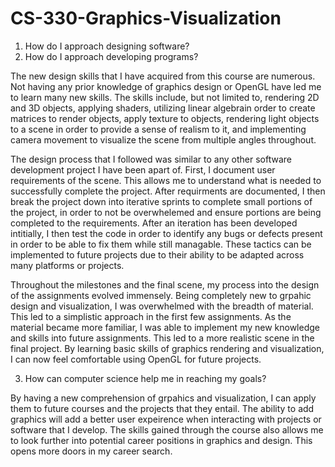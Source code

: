# CS-330-Graphics-Visualization


1. How do I approach designing software?
2. How do I approach developing programs?

The new design skills that I have acquired from this course are numerous. Not having any prior knowledge of graphics design or OpenGL have led me to learn many new skills. The skills include, but not limited to, rendering 2D and 3D objects, applying shaders, utilizing linear algebrain order to create matrices to render objects, apply texture to objects, rendering light objects to a scene in order to provide a sense of realism to it, and implementing camera movement to visualize the scene from
multiple angles throughout. 

The design process that I followed was similar to any other software development project I have been apart of. First, I document user requirements of the scene. This
allows me to understand what is needed to successfully complete the project. After requirments are documented, I then break the project down into iterative sprints to 
complete small portions of the project, in order to not be overwhelemed and ensure portions are being completed to the requirements. After an iteration has been developed intitially, I then test the code in order to identify any bugs or defects present in order to be able to fix them while still managable. These tactics can be implemented to future projects due to their ability to be adapted across many platforms or projects.

Throughout the milestones and the final scene, my process into the design of the assignments evolved immensely. Being completely new to grpahic design and visualization, I was overwhelmed with the breadth of material. This led to a simplistic approach in the first few assignments. As the material became more familiar, I was able to implement my new knowledge and skills into future assignments. This led to a more realistic scene in the final project. By learning basic skills of graphics rendering and visualization, I can now feel comfortable using OpenGL for future projects.

3. How can computer science help me in reaching my goals?

By having a new comprehension of grpahics and visualization, I can apply them to future courses and the projects that they entail. The ability to add graphics will add
a better user expeirence when interacting with projects or software that I develop. The skills gained through the course also allows me to look further into potential 
career positions in graphics and design. This opens more doors in my career search. 
